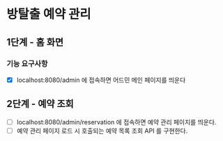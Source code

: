 # 방탈출 예약 관리

## 1단계 - 홈 화면

### 기능 요구사항
- [X] localhost:8080/admin 에 접속하면 어드민 메인 페이지를 띄운다

## 2단계 - 예약 조회
- [ ] localhost:8080/admin/reservation 에 접속하면 예약 관리 페이지를 띄운다.
- [ ] 예약 관리 페이지 로드 시 호출되는 예약 목록 조회 API 를 구현한다.